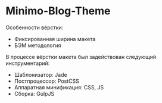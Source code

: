 # Minimo-Blog-Theme

Особенности вёрстки:

  - Фиксированная ширина макета
  - БЭМ методология
  
В процессе вёрстки макета был задействован следующий инструментарий:

  - Шаблонизатор: Jade
  - Постпроцессор: PostCSS
  - Аппаратная минификация: CSS, JS
  - Сборка: GulpJS
